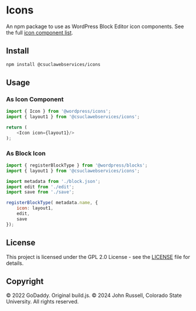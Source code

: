 # Icons
An npm package to use as WordPress Block Editor icon components. See the full [icon component list](icons.md).

## Install
```bash
npm install @csuclawebservices/icons
```

## Usage

### As Icon Component
```js
import { Icon } from '@wordpress/icons';
import { layout1 } from '@csuclawebservices/icons';

return (
	<Icon icon={layout1}/>
);
```

### As Block Icon
```js
import { registerBlockType } from '@wordpress/blocks';
import { layout1 } from '@csuclawebservices/icons';

import metadata from './block.json';
import edit from './edit';
import save from './save';

registerBlockType( metadata.name, {
	icon: layout1,
	edit,
	save
});
```

## License
This project is licensed under the GPL 2.0 License - see the [LICENSE](LICENSE) file for details.

## Copyright

© 2022 GoDaddy. Original build.js.
© 2024 John Russell, Colorado State University. All rights reserved.